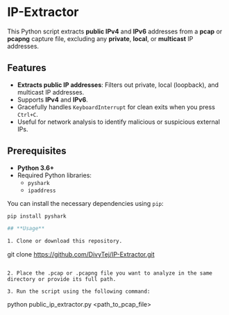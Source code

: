 # IP-Extractor

This Python script extracts **public IPv4** and **IPv6** addresses from a **pcap** or **pcapng** capture file, excluding any **private**, **local**, or **multicast** IP addresses.

## Features

- **Extracts public IP addresses**: Filters out private, local (loopback), and multicast IP addresses.
- Supports **IPv4** and **IPv6**.
- Gracefully handles `KeyboardInterrupt` for clean exits when you press `Ctrl+C`.
- Useful for network analysis to identify malicious or suspicious external IPs.

## Prerequisites

- **Python 3.6+**
- Required Python libraries:
  - `pyshark`
  - `ipaddress`

You can install the necessary dependencies using `pip`:

```bash
pip install pyshark

## **Usage**

1. Clone or download this repository.
   ```
   git clone https://github.com/DivyTej/IP-Extractor.git
   ```

2. Place the .pcap or .pcapng file you want to analyze in the same directory or provide its full path.

3. Run the script using the following command:
   ```
   python public_ip_extractor.py <path_to_pcap_file>
   ```
